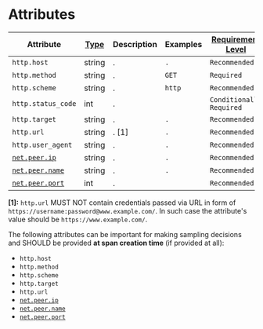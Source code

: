 # Attributes

<!-- semconv http -->
| Attribute  | [Type](https://github.com/open-telemetry/opentelemetry-specification/blob/main/specification/common/README.md#attribute) | Description  | Examples  | [Requirement Level](https://github.com/open-telemetry/opentelemetry-specification/blob/main/specification/common/attribute-requirement-level.md) |
|---|---|---|---|---|
| `http.host` | string | . | `.` | `Recommended` |
| `http.method` | string | . | `GET` | `Required` |
| `http.scheme` | string | . | `http` | `Recommended` |
| `http.status_code` | int | . |  | `Conditionally Required` <condition> |
| `http.target` | string | . | `.` | `Recommended` |
| `http.url` | string | . [1] | `.` | `Recommended` |
| `http.user_agent` | string | . | `.` | `Recommended` |
| [`net.peer.ip`](span-general.md) | string | . | `.` | `Recommended` |
| [`net.peer.name`](span-general.md) | string | . | `.` | `Recommended` |
| [`net.peer.port`](span-general.md) | int | . |  | `Recommended` |

**[1]:** `http.url` MUST NOT contain credentials passed via URL in form of `https://username:password@www.example.com/`. In such case the attribute's value should be `https://www.example.com/`.

The following attributes can be important for making sampling decisions and SHOULD be provided **at span creation time** (if provided at all):

* `http.host`
* `http.method`
* `http.scheme`
* `http.target`
* `http.url`
* [`net.peer.ip`](span-general.md)
* [`net.peer.name`](span-general.md)
* [`net.peer.port`](span-general.md)
<!-- endsemconv -->
